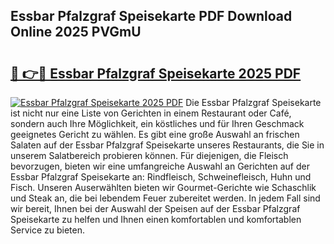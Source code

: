 ## Essbar Pfalzgraf Speisekarte PDF Download Online 2025 PVGmU

# <h2><a href="http://gc9g1wm.nevu.top/?p=Essbar+Pfalzgraf+Speisekarte">🔗 👉🔴 Essbar Pfalzgraf Speisekarte 2025 PDF</a></h2>

[![Essbar Pfalzgraf Speisekarte 2025 PDF](https://i.imgur.com/dBaPXMq.png)](http://gc9g1wm.nevu.top/?p=Essbar+Pfalzgraf+Speisekarte)
Die Essbar Pfalzgraf Speisekarte ist nicht nur eine Liste von Gerichten in einem Restaurant oder Café, sondern auch Ihre Möglichkeit, ein köstliches und für Ihren Geschmack geeignetes Gericht zu wählen. Es gibt eine große Auswahl an frischen Salaten auf der Essbar Pfalzgraf Speisekarte unseres Restaurants, die Sie in unserem Salatbereich probieren können. Für diejenigen, die Fleisch bevorzugen, bieten wir eine umfangreiche Auswahl an Gerichten auf der Essbar Pfalzgraf Speisekarte an: Rindfleisch, Schweinefleisch, Huhn und Fisch. Unseren Auserwählten bieten wir Gourmet-Gerichte wie Schaschlik und Steak an, die bei lebendem Feuer zubereitet werden. In jedem Fall sind wir bereit, Ihnen bei der Auswahl der Speisen auf der Essbar Pfalzgraf Speisekarte zu helfen und Ihnen einen komfortablen und komfortablen Service zu bieten.
